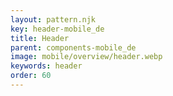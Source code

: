 ```yaml
---
layout: pattern.njk
key: header-mobile_de
title: Header
parent: components-mobile_de
image: mobile/overview/header.webp
keywords: header
order: 60
---
```


